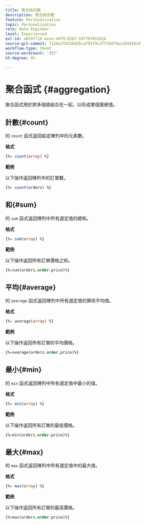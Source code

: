 ```yaml
---
title: 聚合函式館
description: 聚合函式館
feature: Personalization
topic: Personalization
role: Data Engineer
level: Experienced
exl-id: a029f716-ea1e-4d79-82b7-59770f05161b
source-git-commit: 7138e1f031bd26caf9379c3ff19d79ac29442bc6
workflow-type: tm+mt
source-wordcount: '157'
ht-degree: 8%

---
```


# 聚合函式 {#aggregation}

聚合函式用於將多個值組合在一起，以形成單個匯總值。

## 計數{#count}

的 `count` 函式返回給定陣列中的元素數。

**格式**

```sql
{%= count(array) %}
```

**範例**

以下操作返回陣列中的訂單數。

```sql
{%= count(orders) %}
```

## 和{#sum}

的 `sum` 函式返回陣列中所有選定值的總和。

**格式**

```sql
{%= sum(array) %}
```

**範例**

以下操作返回所有訂單價格之和。

```sql
{%=sum(orders.order.price)%}
```

## 平均{#average}

的 `average` 函式返回陣列中所有選定值的算術平均值。

**格式**

```sql
{%= average(array) %}
```

**範例**

以下操作返回所有訂單的平均價格。

```sql
{%=average(orders.order.price)%}
```

## 最小{#min}

的 `min` 函式返回陣列中所有選定值中最小的值。

**格式**

```sql
{%= min(array) %}
```

**範例**

以下操作返回所有訂單的最低價格。

```sql
{%=min(orders.order.price)%}
```

## 最大{#max}

的 `max` 函式返回陣列中所有選定值中的最大值。

**格式**

```sql
{%= max(array) %}
```

**範例**

以下操作返回所有訂單的最高價格。

```sql
{%=max(orders.order.price)%}
```
